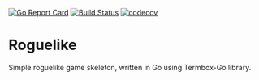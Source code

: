 [![Go Report Card](https://goreportcard.com/badge/github.com/xosmig/roguelike)](https://goreportcard.com/report/github.com/xosmig/roguelike)
[![Build Status](https://travis-ci.org/xosmig/roguelike.svg?branch=master)](https://travis-ci.org/xosmig/roguelike)
[![codecov](https://codecov.io/gh/xosmig/roguelike/branch/master/graph/badge.svg)](https://codecov.io/gh/xosmig/roguelike)

# Roguelike

Simple roguelike game skeleton, written in Go using Termbox-Go library.
